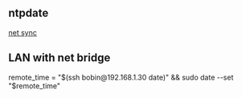 ## ntpdate
[net sync](https://help.ubuntu.com/lts/serverguide/NTP.html)

## LAN with net bridge
remote_time = "$(ssh bobin@192.168.1.30 date)" && sudo date --set "$remote_time"
